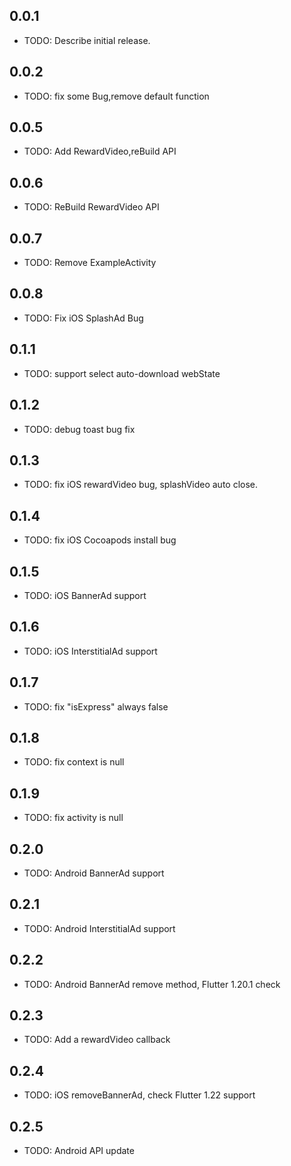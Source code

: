 ## 0.0.1

* TODO: Describe initial release.

## 0.0.2

* TODO: fix some Bug,remove default function


## 0.0.5

* TODO: Add RewardVideo,reBuild API

## 0.0.6

* TODO: ReBuild RewardVideo API

## 0.0.7

* TODO: Remove ExampleActivity

## 0.0.8

* TODO: Fix iOS SplashAd Bug

## 0.1.1

* TODO: support select auto-download webState

## 0.1.2

* TODO: debug toast bug fix

## 0.1.3

* TODO: fix iOS rewardVideo bug, splashVideo auto close.

## 0.1.4

* TODO: fix iOS Cocoapods install bug

## 0.1.5

* TODO: iOS BannerAd support

## 0.1.6

* TODO: iOS InterstitialAd support

## 0.1.7

* TODO: fix "isExpress" always false

## 0.1.8

* TODO: fix context is null

## 0.1.9

* TODO: fix activity is null

## 0.2.0

* TODO: Android BannerAd support

## 0.2.1

* TODO: Android InterstitialAd support

## 0.2.2

* TODO: Android BannerAd remove method, Flutter 1.20.1 check

## 0.2.3

* TODO: Add a rewardVideo callback

## 0.2.4

* TODO: iOS removeBannerAd, check Flutter 1.22 support

## 0.2.5

* TODO: Android API update

